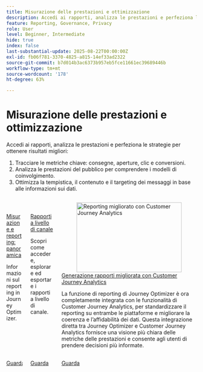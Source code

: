 ```yaml
---
title: Misurazione delle prestazioni e ottimizzazione
description: Accedi ai rapporti, analizza le prestazioni e perfeziona le strategie per ottenere risultati migliori.
feature: Reporting, Governance, Privacy
role: User
level: Beginner, Intermediate
hide: true
index: false
last-substantial-update: 2025-08-22T00:00:00Z
exl-id: fb06f781-3370-4825-a815-14ef33ad2322
source-git-commit: b7d014b3ac6373b957eb5fce11661ec39689446b
workflow-type: tm+mt
source-wordcount: '178'
ht-degree: 63%

---
```


# Misurazione delle prestazioni e ottimizzazione

Accedi ai rapporti, analizza le prestazioni e perfeziona le strategie per ottenere risultati migliori:

1. Tracciare le metriche chiave: consegne, aperture, clic e conversioni.
2. Analizza le prestazioni del pubblico per comprendere i modelli di coinvolgimento.
3. Ottimizza la tempistica, il contenuto e il targeting dei messaggi in base alle informazioni sui dati.

<!-- CARDS
* https://experienceleague.adobe.com/it/docs/journey-optimizer-learn/tutorials/report-and-monitor/measurement-and-reporting-overview
* https://experienceleague.adobe.com/it/docs/journey-optimizer-learn/tutorials/report-and-monitor/channel-level-reports
* https://experienceleague.adobe.com/it/docs/journey-optimizer-learn/tutorials/report-and-monitor/enhanced-reporting-with-customer-journey-analytics
-->
<!-- START CARDS HTML - DO NOT MODIFY BY HAND -->
<div class="columns">
    <div class="column is-half-tablet is-half-desktop is-one-third-widescreen" aria-label="Measurement & Reporting - Overview">
        <div class="card" style="height: 100%; display: flex; flex-direction: column; height: 100%;">
            <div class="card-image">
                <figure class="image x-is-16by9">
                    <a href="https://experienceleague.adobe.com/it/docs/journey-optimizer-learn/tutorials/report-and-monitor/measurement-and-reporting-overview" title="Misurazione e reporting: panoramica" target="_blank" rel="referrer">
                        <img class="is-bordered-r-small" src="https://video.tv.adobe.com/v/3432673/?format=jpeg&nocache=1755729019661" alt="Misurazione e reporting: panoramica"
                             style="width: 100%; aspect-ratio: 16 / 9; object-fit: cover; overflow: hidden; display: block; margin: auto;">
                    </a>
                </figure>
            </div>
            <div class="card-content is-padded-small" style="display: flex; flex-direction: column; flex-grow: 1; justify-content: space-between;">
                <div class="top-card-content">
                    <p class="headline is-size-6 has-text-weight-bold">
                        <a href="https://experienceleague.adobe.com/it/docs/journey-optimizer-learn/tutorials/report-and-monitor/measurement-and-reporting-overview" target="_blank" rel="referrer" title="Misurazione e reporting: panoramica">Misurazione e reporting: panoramica</a>
                    </p>
                    <p class="is-size-6">Informazioni sul reporting in Journey Optimizer.</p>
                </div>
                <a href="https://experienceleague.adobe.com/it/docs/journey-optimizer-learn/tutorials/report-and-monitor/measurement-and-reporting-overview" target="_blank" rel="referrer" class="spectrum-Button spectrum-Button--outline spectrum-Button--primary spectrum-Button--sizeM" style="align-self: flex-start; margin-top: 1rem;">
                    <span class="spectrum-Button-label has-no-wrap has-text-weight-bold">Guarda</span>
                </a>
            </div>
        </div>
    </div>
    <div class="column is-half-tablet is-half-desktop is-one-third-widescreen" aria-label="Channel level reports">
        <div class="card" style="height: 100%; display: flex; flex-direction: column; height: 100%;">
            <div class="card-image">
                <figure class="image x-is-16by9">
                    <a href="https://experienceleague.adobe.com/it/docs/journey-optimizer-learn/tutorials/report-and-monitor/channel-level-reports" title="Rapporti a livello di canale" target="_blank" rel="referrer">
                        <img class="is-bordered-r-small" src="https://video.tv.adobe.com/v/3448047/?format=jpeg&nocache=1755729019635&captions=ita" alt="Rapporti a livello di canale"
                             style="width: 100%; aspect-ratio: 16 / 9; object-fit: cover; overflow: hidden; display: block; margin: auto;">
                    </a>
                </figure>
            </div>
            <div class="card-content is-padded-small" style="display: flex; flex-direction: column; flex-grow: 1; justify-content: space-between;">
                <div class="top-card-content">
                    <p class="headline is-size-6 has-text-weight-bold">
                        <a href="https://experienceleague.adobe.com/it/docs/journey-optimizer-learn/tutorials/report-and-monitor/channel-level-reports" target="_blank" rel="referrer" title="Rapporti a livello di canale">Rapporti a livello di canale</a>
                    </p>
                    <p class="is-size-6">Scopri come accedere, esplorare ed esportare i rapporti a livello di canale.</p>
                </div>
                <a href="https://experienceleague.adobe.com/it/docs/journey-optimizer-learn/tutorials/report-and-monitor/channel-level-reports" target="_blank" rel="referrer" class="spectrum-Button spectrum-Button--outline spectrum-Button--primary spectrum-Button--sizeM" style="align-self: flex-start; margin-top: 1rem;">
                    <span class="spectrum-Button-label has-no-wrap has-text-weight-bold">Guarda</span>
                </a>
            </div>
        </div>
    </div>
    <div class="column is-half-tablet is-half-desktop is-one-third-widescreen" aria-label="Enhanced reporting with Customer Journey Analytics">
        <div class="card" style="height: 100%; display: flex; flex-direction: column; height: 100%;">
            <div class="card-image">
                <figure class="image x-is-16by9">
                    <a href="https://experienceleague.adobe.com/it/docs/journey-optimizer-learn/tutorials/report-and-monitor/enhanced-reporting-with-customer-journey-analytics" title="Reporting migliorato con Customer Journey Analytics" target="_blank" rel="referrer">
                        <img class="is-bordered-r-small" src="https://video.tv.adobe.com/v/3443159/?format=jpeg&nocache=1755729019655&captions=ita" alt="Reporting migliorato con Customer Journey Analytics"
                             style="width: 100%; aspect-ratio: 16 / 9; object-fit: cover; overflow: hidden; display: block; margin: auto;">
                    </a>
                </figure>
            </div>
            <div class="card-content is-padded-small" style="display: flex; flex-direction: column; flex-grow: 1; justify-content: space-between;">
                <div class="top-card-content">
                    <p class="headline is-size-6 has-text-weight-bold">
                        <a href="https://experienceleague.adobe.com/it/docs/journey-optimizer-learn/tutorials/report-and-monitor/enhanced-reporting-with-customer-journey-analytics" target="_blank" rel="referrer" title="Reporting migliorato con Customer Journey Analytics">Generazione rapporti migliorata con Customer Journey Analytics</a>
                    </p>
                    <p class="is-size-6">La funzione di reporting di Journey Optimizer è ora completamente integrata con le funzionalità di Customer Journey Analytics, per standardizzare il reporting su entrambe le piattaforme e migliorare la coerenza e l’affidabilità dei dati. Questa integrazione diretta tra Journey Optimizer e Customer Journey Analytics fornisce una visione più chiara delle metriche delle prestazioni e consente agli utenti di prendere decisioni più informate.</p>
                </div>
                <a href="https://experienceleague.adobe.com/it/docs/journey-optimizer-learn/tutorials/report-and-monitor/enhanced-reporting-with-customer-journey-analytics" target="_blank" rel="referrer" class="spectrum-Button spectrum-Button--outline spectrum-Button--primary spectrum-Button--sizeM" style="align-self: flex-start; margin-top: 1rem;">
                    <span class="spectrum-Button-label has-no-wrap has-text-weight-bold">Guarda</span>
                </a>
            </div>
        </div>
    </div>
</div>
<!-- END CARDS HTML - DO NOT MODIFY BY HAND -->
